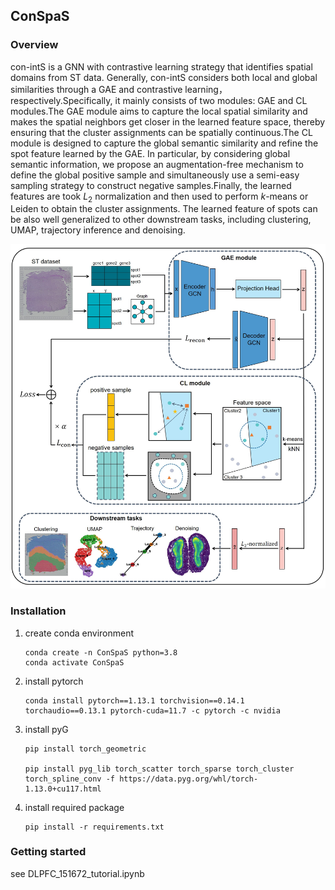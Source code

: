 ## ConSpaS

### Overview

con-intS is a GNN with contrastive learning strategy that identifies spatial domains from ST data. Generally, con-intS considers both local and global similarities through a GAE and contrastive learning， respectively.Specifically, it mainly consists of two modules: GAE and CL modules.The GAE module aims to capture the local spatial similarity and makes the spatial neighbors get closer in the learned feature space, thereby ensuring that the cluster assignments can be spatially continuous.The CL module is designed to capture the global semantic similarity and refine the spot feature learned by the GAE. In particular, by considering global semantic information, we propose an augmentation-free mechanism to define the global positive sample and simultaneously use a semi-easy sampling strategy to construct negative samples.Finally, the learned features are took $L_2$ normalization and then used to perform $k$-means or Leiden to obtain the cluster assignments. The learned feature of spots can be also well generalized to other downstream tasks, including clustering, UMAP, trajectory inference and denoising.

![](https://github.com/chengxqlab/ConSpaS/blob/main/pic/overview.jpg)

### Installation

1. create conda environment

   ```
   conda create -n ConSpaS python=3.8
   conda activate ConSpaS
   ```

2. install pytorch

   ```
   conda install pytorch==1.13.1 torchvision==0.14.1 torchaudio==0.13.1 pytorch-cuda=11.7 -c pytorch -c nvidia
   ```

3. install pyG

   ```
   pip install torch_geometric
   
   pip install pyg_lib torch_scatter torch_sparse torch_cluster torch_spline_conv -f https://data.pyg.org/whl/torch-1.13.0+cu117.html
   ```

4. install required package

   ```
   pip install -r requirements.txt
   ```

### Getting started

see DLPFC_151672_tutorial.ipynb
